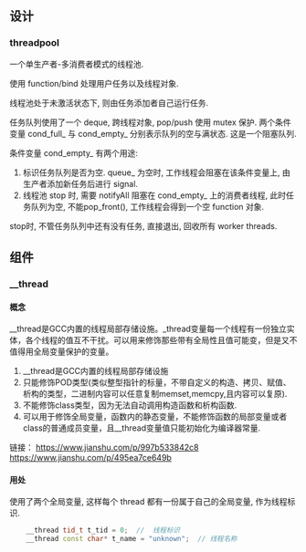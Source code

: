 
## 设计

### threadpool
一个单生产者-多消费者模式的线程池.

使用 function/bind 处理用户任务以及线程对象.

线程池处于未激活状态下, 则由任务添加者自己运行任务.

任务队列使用了一个 deque, 跨线程对象, pop/push 使用 mutex 保护. 两个条件变量 cond_full_ 与 cond_empty_ 分别表示队列的空与满状态. 这是一个阻塞队列.

条件变量 cond_empty_ 有两个用途:
1. 标识任务队列是否为空. queue_ 为空时, 工作线程会阻塞在该条件变量上, 由生产者添加新任务后进行 signal.
2. 线程池 stop 时, 需要 notifyAll 阻塞在 cond_empty_ 上的消费者线程, 此时任务队列为空, 不能pop_front(), 工作线程会得到一个空 function 对象.

stop时, 不管任务队列中还有没有任务, 直接退出, 回收所有 worker threads.

## 组件

### __thread

#### 概念
__thread是GCC内置的线程局部存储设施。_thread变量每一个线程有一份独立实体，各个线程的值互不干扰。可以用来修饰那些带有全局性且值可能变，但是又不值得用全局变量保护的变量。
1. __thread是GCC内置的线程局部存储设施
2. 只能修饰POD类型(类似整型指针的标量，不带自定义的构造、拷贝、赋值、析构的类型，二进制内容可以任意复制memset,memcpy,且内容可以复原).
3. 不能修饰class类型，因为无法自动调用构造函数和析构函数.
4. 可以用于修饰全局变量，函数内的静态变量，不能修饰函数的局部变量或者class的普通成员变量，且__thread变量值只能初始化为编译器常量.

链接：
https://www.jianshu.com/p/997b533842c8
https://www.jianshu.com/p/495ea7ce649b

#### 用处
使用了两个全局变量, 这样每个 thread 都有一份属于自己的全局变量, 作为线程标识.
```C++
    __thread tid_t t_tid = 0;  //  线程标识
    __thread const char* t_name = "unknown";  // 线程名称
```
